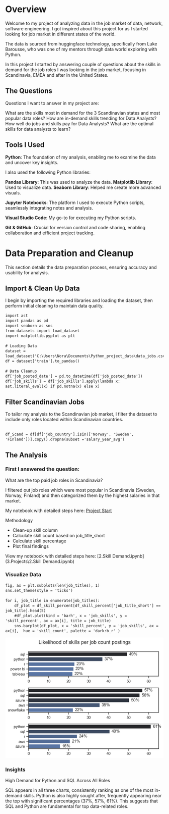 # Overview

Welcome to my project of analyzing data in the job market of data, network, software engineering. I got inspired about this project for as I started looking for job market in different states of the world.

The data is sourced from huggingface technology, specifically from Luke Barousse, who was one of my mentors through data world exploring with Python.

In this project I started by answering couple of questions about the skills in demand for the job roles I was looking in the job market, focusing in Scandinavia, EMEA and after in the United States. 

## The Questions

Questions I want to answer in my project are:

What are the skills most in demand for the 3 Scandinavian states and most popular data roles?
How are in-demand skills trending for Data Analysts?
How well do jobs and skills pay for Data Analysts?
What are the optimal skills for data analysts to learn? 

## Tools I Used


**Python**: The foundation of my analysis, enabling me to examine the data and uncover key insights.

I also used the following Python libraries:

**Pandas Library**: This was used to analyze the data.
**Matplotlib Library**: Used to visualize data.
**Seaborn Library**: Helped me create more advanced visuals.

**Jupyter Notebooks**: The platform I used to execute Python scripts, seamlessly integrating notes and analysis.

**Visual Studio Code**: My go-to for executing my Python scripts.

**Git & GitHub**: Crucial for version control and code sharing, enabling collaboration and efficient project tracking.

# Data Preparation and Cleanup

This section details the data preparation process, ensuring accuracy and usability for analysis.

## Import & Clean Up Data

I begin by importing the required libraries and loading the dataset, then perform initial cleaning to maintain data quality.

```# Importing Libraries
import ast
import pandas as pd
import seaborn as sns
from datasets import load_dataset
import matplotlib.pyplot as plt  

# Loading Data
dataset = load_dataset('C:\Users\Nora\Documents\Python_project_data\data_jobs.csv')
df = dataset['train'].to_pandas()

# Data Cleanup
df['job_posted_date'] = pd.to_datetime(df['job_posted_date'])
df['job_skills'] = df['job_skills'].apply(lambda x: ast.literal_eval(x) if pd.notna(x) else x)
```

## Filter Scandinavian Jobs
To tailor my analysis to the Scandinavian job market, I filter the dataset to include only roles located within Scandinavian countries.

```

df_Scand = df[df['job_country'].isin(['Norway', 'Sweden', 'Finland'])].copy().dropna(subset ='salary_year_avg')

```

## The Analysis

### First I answered the question: 

What are the top paid job roles in Scandinavia? 

I filtered out job roles which were most popular in Scandinavia (Sweden, Norway, Finland) and then categorized them by the highest salaries in that market. 

My notebook with detailed steps here: [Project Start](https://www.example.com)

Methodology

- Clean-up skill column
- Calculate skill count based on job_title_short
- Calculate skill percentage
- Plot final findings

View my notebook with detailed steps here: [2.Skill Demand.ipynb](3.Projects\2.Skill Demand.ipynb)

### Visualize Data

```
fig, ax = plt.subplots(len(job_titles), 1)
sns.set_theme(style = 'ticks')

for i, job_title in enumerate(job_titles):
    df_plot = df_skill_percent[df_skill_percent['job_title_short'] == job_title].head(5)
    #df_plot.plot(kind = 'barh', x = 'job_skills', y = 'skill_percent', ax = ax[i], title = job_title)
    sns.barplot(df_plot, x = 'skill_percent', y = 'job_skills', ax = ax[i],  hue = 'skill_count', palette = 'dark:b_r' )
```
    

![Visualization of 5 top in demand skills for 3 top roles](3.Projects\Images\skill_in_demand_for_three_top_roles.png)

### Insights

High Demand for Python and SQL Across All Roles

SQL appears in all three charts, consistently ranking as one of the most in-demand skills.
Python is also highly sought after, frequently appearing near the top with significant percentages (37%, 57%, 61%).
This suggests that SQL and Python are fundamental for top data-related roles.


